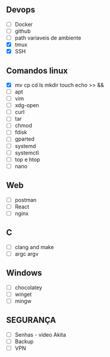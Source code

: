 ## Devops
- [ ]  Docker
- [ ]  github
- [ ]  path variaveis de ambiente
- [x]  tmux
- [x]  SSH

## Comandos linux
- [x]  mv cp cd ls mkdir touch echo >> &&
- [ ]  apt
- [ ]  vim
- [ ]  xdg-open
- [ ]  curl
- [ ]  tar
- [ ]  chmod
- [ ]  fdisk
- [ ]  gparted
- [ ]  systemd
- [ ]  systemctl
- [ ]  top e htop
- [ ]  nano

## Web
- [ ]  postman
- [ ]  React
- [ ]  nginx

## C
- [ ] clang and make
- [ ] argc argv

## Windows
- [ ]  chocolatey
- [ ]  winget
- [ ]  mingw

## SEGURANÇA
- [ ]  Senhas - video Akita
- [ ]  Backup
- [ ]  VPN
